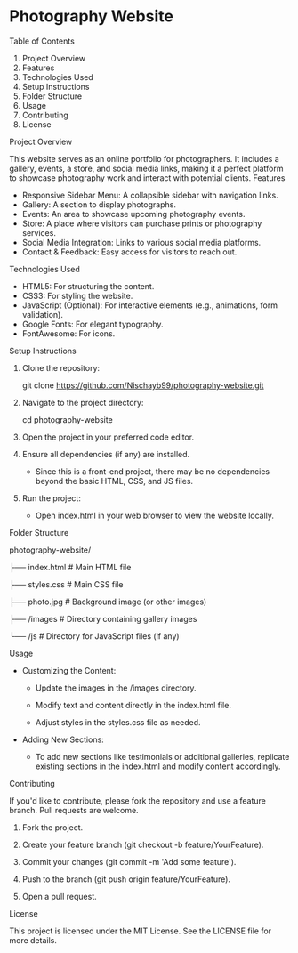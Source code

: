 # Photography Website

Table of Contents

1. Project Overview
2. Features
3. Technologies Used
4. Setup Instructions
5. Folder Structure
6. Usage
7. Contributing
8. License


Project Overview

This website serves as an online portfolio for photographers. It includes a gallery, events, a store, and social media links, making it a perfect platform to showcase photography work and interact with potential clients.
Features

- Responsive Sidebar Menu: A collapsible sidebar with navigation links.
- Gallery: A section to display photographs.
- Events: An area to showcase upcoming photography events.
- Store: A place where visitors can purchase prints or photography services.
- Social Media Integration: Links to various social media platforms.
- Contact & Feedback: Easy access for visitors to reach out.

Technologies Used

- HTML5: For structuring the content.
- CSS3: For styling the website.
- JavaScript (Optional): For interactive elements (e.g., animations, form validation).
- Google Fonts: For elegant typography.
- FontAwesome: For icons.

Setup Instructions

1. Clone the repository:

   git clone https://github.com/Nischayb99/photography-website.git

2. Navigate to the project directory:

   cd photography-website

3. Open the project in your preferred code editor.

4. Ensure all dependencies (if any) are installed.

   - Since this is a front-end project, there may be no dependencies beyond the basic HTML, CSS, and JS files.

5. Run the project:

   - Open index.html in your web browser to view the website locally.

Folder Structure

photography-website/

├── index.html        # Main HTML file

├── styles.css        # Main CSS file

├── photo.jpg         # Background image (or other images)

├── /images           # Directory containing gallery images

└── /js               # Directory for JavaScript files (if any)

Usage

- Customizing the Content:
  - Update the images in the /images directory.

  - Modify text and content directly in the index.html file.

  - Adjust styles in the styles.css file as needed.

- Adding New Sections:

  - To add new sections like testimonials or additional galleries, replicate existing sections in the index.html and modify content accordingly.

Contributing

If you'd like to contribute, please fork the repository and use a feature branch. Pull requests are welcome.

1. Fork the project.

2. Create your feature branch (git checkout -b feature/YourFeature).

3. Commit your changes (git commit -m 'Add some feature').

4. Push to the branch (git push origin feature/YourFeature).

5. Open a pull request.

License

This project is licensed under the MIT License. See the LICENSE file for more details.


